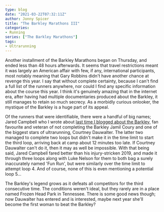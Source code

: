 ```yaml
---
type: blog
date: "2021-03-22T07:32:11Z"
author: Jonny Spicer
title: "The Barkley Marathons III"
categories:
- Running
series: ["The Barkley Marathons"]
tags:
- Ultrarunning
---
```

Another installment of the Barkley Marathons began on Thursday, and ended less than 48 hours afterwards. It seems that travel restrictions meant it was largely an American affair
with few, if any, international participants, most notably meaning that Gary Robbins didn't have another chance at revenge this year. I say that without complete certainty, because I
can't find a full list of the runners anywhere, nor could I find any specific information about the course this year. I think it's genuinely amazing that in the internet era, after
having had multiple documentaries produced about the Barkley, it still manages to retain so much secrecy. As a morbidly curious onlooker, the mystique of the Barkley is a huge part of
its appeal.

Of the runners that were identifiable, there were a handful of big names; Jared Campbell who I wrote about [last time I blogged about the Barkley,](/blog/the-barkley-marathons-ii/)
fan favourite and veteran of not completing the Barkley Jamil Coury and one of the biggest stars of ultrarunning, Courtney Dauwalter. The latter two managed to complete two loops but
didn't make it in the time limit to start the third loop, arriving back at camp about 12 minutes too late. If Courtney Dauwalter can't do it, then it may as well be impossible. With
that being said, Jared Campbell fared better than his injury-stricken 2019, and made it through three loops along with Luke Nelson for them to both bag a surely inaccurately named
'Fun Run', but were similarly over the time limit to attempt loop 4. And of course, none of this is even mentioning a potential loop 5...

The Barkley's legend grows as it defeats all competitors for the third consecutive time. The conditions weren't ideal, but they rarely are in a place named Frozen Head Park in
Tennessee. There is some good news though; now Dauwalter has entered and is interested, maybe next year she'll become the first woman to beat the Barkley?
